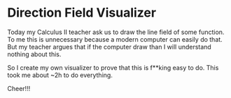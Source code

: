 # Direction Field Visualizer

Today my Calculus II teacher ask us to draw the line field of some function. To me this is unnecessary because a modern computer can easily do that. But my teacher argues that if the computer draw than I will understand nothing about this.

So I create my own visualizer to prove that this is f**king easy to do. This took me about ~2h to do everything.

Cheer!!!